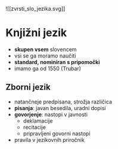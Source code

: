![[zvrsti_slo_jezika.svg]]
# Knjižni jezik
- **skupen vsem** slovencem
- vsi se ga moramo naučiti
- **standard, nominiran s pripomočki**
- imamo ga od 1550 (Trubar)
## Zborni jezik
- natančneje predpisana, strožja različica
- **pisanja**: javan besedila, uradni dopisi
- **govorjenje**: nastopi v javnosti
	- deklamacije
	- recitacije
	- pripravljeni govorni nastopi
- pravila v jezikovnih priročnik